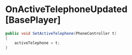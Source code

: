 <Badge type="danger" text="Carbon Compatible"/><Badge type="warning" text="Oxide Compatible"/>
# OnActiveTelephoneUpdated [BasePlayer]
```csharp
public void SetActiveTelephone(PhoneController t)
{
	activeTelephone = t;
}

```
